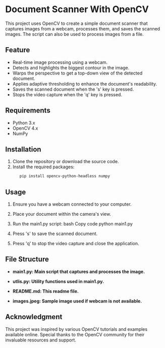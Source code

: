 
# Document Scanner With OpenCV

This project uses OpenCV to create a simple document scanner that captures images from a webcam, processes them, and saves the scanned images. The script can also be used to process images from a file.

## Feature


- Real-time image processing using a webcam.
- Detects and highlights the biggest contour in the image.
- Warps the perspective to get a top-down view of the detected document.
- Applies adaptive thresholding to enhance the document's readability.
- Saves the scanned document when the 's' key is pressed.
- Stops the video capture when the 'q' key is pressed.
## Requirements


- Python 3.x
- OpenCV 4.x
- NumPy
## Installation

1. Clone the repository or download the source code.
2. Install the required packages:
   ```bash
      pip install opencv-python-headless numpy
## Usage

1. Ensure you have a webcam connected to your computer.
2. Place your document within the camera's view.
3. Run the main1.py script:
bash
Copy code
python main1.py

4. Press 's' to save the scanned document.
5. Press 'q' to stop the video capture and close the application.
## File Structure 

- **main1.py: Main script that captures and processes the image.**

- **utlis.py: Utility functions used in main1.py.**

- **README.md: This readme file.**

- **images.jpeg: Sample image used if webcam is not available.**
## Acknowledgment 


This project was inspired by various OpenCV tutorials and examples available online. Special thanks to the OpenCV community for their invaluable resources and support.
